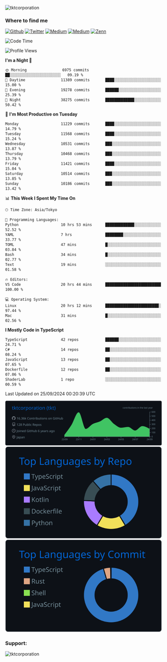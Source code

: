 <p align="left"> <img src="https://komarev.com/ghpvc/?username=tktcorporation&label=Profile%20views&color=0e75b6&style=flat" alt="tktcorporation" /> </p>

<h3>Where to find me</h3>
<p>
<a href="https://github.com/tktcorporation" target="_blank"><img alt="Github" src="https://img.shields.io/badge/GitHub-%2312100E.svg?&style=for-the-badge&logo=Github&logoColor=white" /></a>
<a href="https://twitter.com/tktcorporation" target="_blank"><img alt="Twitter" src="https://img.shields.io/badge/twitter-%231DA1F2.svg?&style=for-the-badge&logo=twitter&logoColor=white" /></a>
<a href="https://www.linkedin.com/in/tktcorporation" target="_blank"><img alt="Medium" src="https://img.shields.io/badge/linkdin-0a66c2.svg?&style=for-the-badge&logo=linkedin&logoColor=white" /></a>
<a href="https://qiita.com/tktcorporation" target="_blank"><img alt="Medium" src="https://img.shields.io/badge/qiita-55C500.svg?&style=for-the-badge&logo=qiita&logoColor=white" /></a>
<a href="https://zenn.dev/tktcorporation" target="_blank"><img alt="Zenn" src="https://img.shields.io/badge/Zenn-3EA8FF.svg?&style=for-the-badge&logo=Zenn&logoColor=white" /></a>
</p>
  
<!--START_SECTION:waka-->
![Code Time](http://img.shields.io/badge/Code%20Time-1%2C765%20hrs%2040%20mins-blue)

![Profile Views](http://img.shields.io/badge/Profile%20Views-0-blue)

**I'm a Night 🦉** 

```text
🌞 Morning                6975 commits        ██░░░░░░░░░░░░░░░░░░░░░░░   09.19 % 
🌆 Daytime                11389 commits       ████░░░░░░░░░░░░░░░░░░░░░   15.00 % 
🌃 Evening                19278 commits       ██████░░░░░░░░░░░░░░░░░░░   25.39 % 
🌙 Night                  38275 commits       █████████████░░░░░░░░░░░░   50.42 % 
```
📅 **I'm Most Productive on Tuesday** 

```text
Monday                   11229 commits       ████░░░░░░░░░░░░░░░░░░░░░   14.79 % 
Tuesday                  11568 commits       ████░░░░░░░░░░░░░░░░░░░░░   15.24 % 
Wednesday                10531 commits       ███░░░░░░░░░░░░░░░░░░░░░░   13.87 % 
Thursday                 10468 commits       ███░░░░░░░░░░░░░░░░░░░░░░   13.79 % 
Friday                   11421 commits       ████░░░░░░░░░░░░░░░░░░░░░   15.04 % 
Saturday                 10514 commits       ███░░░░░░░░░░░░░░░░░░░░░░   13.85 % 
Sunday                   10186 commits       ███░░░░░░░░░░░░░░░░░░░░░░   13.42 % 
```


📊 **This Week I Spent My Time On** 

```text
🕑︎ Time Zone: Asia/Tokyo

💬 Programming Languages: 
Python                   10 hrs 53 mins      █████████████░░░░░░░░░░░░   52.52 % 
YAML                     7 hrs               ████████░░░░░░░░░░░░░░░░░   33.77 % 
TOML                     47 mins             █░░░░░░░░░░░░░░░░░░░░░░░░   03.84 % 
Bash                     34 mins             █░░░░░░░░░░░░░░░░░░░░░░░░   02.77 % 
Text                     19 mins             ░░░░░░░░░░░░░░░░░░░░░░░░░   01.58 % 

🔥 Editors: 
VS Code                  20 hrs 44 mins      █████████████████████████   100.00 % 

💻 Operating System: 
Linux                    20 hrs 12 mins      ████████████████████████░   97.44 % 
Mac                      31 mins             █░░░░░░░░░░░░░░░░░░░░░░░░   02.56 % 
```

**I Mostly Code in TypeScript** 

```text
TypeScript               42 repos            ██████░░░░░░░░░░░░░░░░░░░   24.71 % 
C#                       14 repos            ██░░░░░░░░░░░░░░░░░░░░░░░   08.24 % 
JavaScript               13 repos            ██░░░░░░░░░░░░░░░░░░░░░░░   07.65 % 
Dockerfile               12 repos            ██░░░░░░░░░░░░░░░░░░░░░░░   07.06 % 
ShaderLab                1 repo              ░░░░░░░░░░░░░░░░░░░░░░░░░   00.59 % 
```




 Last Updated on 25/09/2024 00:20:39 UTC
<!--END_SECTION:waka-->

[![](https://raw.githubusercontent.com/tktcorporation/tktcorporation/master/profile-summary-card-output/github_dark/0-profile-details.svg)](https://github.com/vn7n24fzkq/github-profile-summary-cards)
[![](https://raw.githubusercontent.com/tktcorporation/tktcorporation/master/profile-summary-card-output/github_dark/1-repos-per-language.svg)](https://github.com/vn7n24fzkq/github-profile-summary-cards) [![](https://raw.githubusercontent.com/tktcorporation/tktcorporation/master/profile-summary-card-output/github_dark/2-most-commit-language.svg)](https://github.com/vn7n24fzkq/github-profile-summary-cards)

<h3 align="left">Support:</h3>
<p><a href="https://www.buymeacoffee.com/tktcorporation"> <img align="left" src="https://cdn.buymeacoffee.com/buttons/v2/default-yellow.png" height="50" width="210" alt="tktcorporation" /></a></p><br><br>
